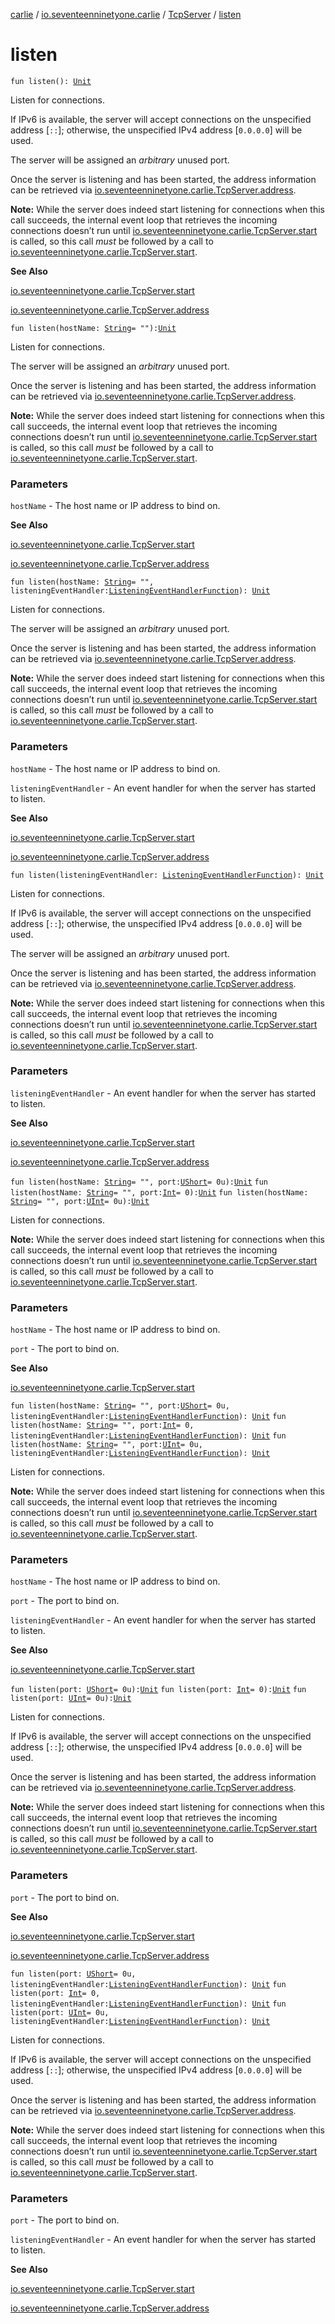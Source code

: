 [carlie](../../index.md) / [io.seventeenninetyone.carlie](../index.md) / [TcpServer](index.md) / [listen](./listen.md)

# listen

`fun listen(): `[`Unit`](https://kotlinlang.org/api/latest/jvm/stdlib/kotlin/-unit/index.html)

Listen for connections.

If IPv6 is available, the server will accept connections on the unspecified
address \[`::`\]; otherwise, the unspecified IPv4 address \[`0.0.0.0`\]
will be used.

The server will be assigned an *arbitrary* unused port.

Once the server is listening and has been started, the address information
can be retrieved via [io.seventeenninetyone.carlie.TcpServer.address](address.md).

**Note:** While the server does indeed start listening for connections when
this call succeeds, the internal event loop that retrieves the incoming
connections doesn’t run until
[io.seventeenninetyone.carlie.TcpServer.start](start.md) is called, so this call
*must* be followed by a call to
[io.seventeenninetyone.carlie.TcpServer.start](start.md).

**See Also**

[io.seventeenninetyone.carlie.TcpServer.start](start.md)

[io.seventeenninetyone.carlie.TcpServer.address](address.md)

`fun listen(hostName: `[`String`](https://kotlinlang.org/api/latest/jvm/stdlib/kotlin/-string/index.html)` = ""): `[`Unit`](https://kotlinlang.org/api/latest/jvm/stdlib/kotlin/-unit/index.html)

Listen for connections.

The server will be assigned an *arbitrary* unused port.

Once the server is listening and has been started, the address information
can be retrieved via [io.seventeenninetyone.carlie.TcpServer.address](address.md).

**Note:** While the server does indeed start listening for connections when
this call succeeds, the internal event loop that retrieves the incoming
connections doesn’t run until
[io.seventeenninetyone.carlie.TcpServer.start](start.md) is called, so this call
*must* be followed by a call to
[io.seventeenninetyone.carlie.TcpServer.start](start.md).

### Parameters

`hostName` - The host name or IP address to bind on.

**See Also**

[io.seventeenninetyone.carlie.TcpServer.start](start.md)

[io.seventeenninetyone.carlie.TcpServer.address](address.md)

`fun listen(hostName: `[`String`](https://kotlinlang.org/api/latest/jvm/stdlib/kotlin/-string/index.html)` = "", listeningEventHandler: `[`ListeningEventHandlerFunction`](../../io.seventeenninetyone.carlie.tcp_server/-listening-event-handler-function/index.md)`): `[`Unit`](https://kotlinlang.org/api/latest/jvm/stdlib/kotlin/-unit/index.html)

Listen for connections.

The server will be assigned an *arbitrary* unused port.

Once the server is listening and has been started, the address information
can be retrieved via [io.seventeenninetyone.carlie.TcpServer.address](address.md).

**Note:** While the server does indeed start listening for connections when
this call succeeds, the internal event loop that retrieves the incoming
connections doesn’t run until
[io.seventeenninetyone.carlie.TcpServer.start](start.md) is called, so this call
*must* be followed by a call to
[io.seventeenninetyone.carlie.TcpServer.start](start.md).

### Parameters

`hostName` - The host name or IP address to bind on.

`listeningEventHandler` - An event handler for when the server has
started to listen.

**See Also**

[io.seventeenninetyone.carlie.TcpServer.start](start.md)

[io.seventeenninetyone.carlie.TcpServer.address](address.md)

`fun listen(listeningEventHandler: `[`ListeningEventHandlerFunction`](../../io.seventeenninetyone.carlie.tcp_server/-listening-event-handler-function/index.md)`): `[`Unit`](https://kotlinlang.org/api/latest/jvm/stdlib/kotlin/-unit/index.html)

Listen for connections.

If IPv6 is available, the server will accept connections on the unspecified
address \[`::`\]; otherwise, the unspecified IPv4 address \[`0.0.0.0`\]
will be used.

The server will be assigned an *arbitrary* unused port.

Once the server is listening and has been started, the address information
can be retrieved via [io.seventeenninetyone.carlie.TcpServer.address](address.md).

**Note:** While the server does indeed start listening for connections when
this call succeeds, the internal event loop that retrieves the incoming
connections doesn’t run until
[io.seventeenninetyone.carlie.TcpServer.start](start.md) is called, so this call
*must* be followed by a call to
[io.seventeenninetyone.carlie.TcpServer.start](start.md).

### Parameters

`listeningEventHandler` - An event handler for when the server has
started to listen.

**See Also**

[io.seventeenninetyone.carlie.TcpServer.start](start.md)

[io.seventeenninetyone.carlie.TcpServer.address](address.md)

`fun listen(hostName: `[`String`](https://kotlinlang.org/api/latest/jvm/stdlib/kotlin/-string/index.html)` = "", port: `[`UShort`](https://kotlinlang.org/api/latest/jvm/stdlib/kotlin/-u-short/index.html)` = 0u): `[`Unit`](https://kotlinlang.org/api/latest/jvm/stdlib/kotlin/-unit/index.html)
`fun listen(hostName: `[`String`](https://kotlinlang.org/api/latest/jvm/stdlib/kotlin/-string/index.html)` = "", port: `[`Int`](https://kotlinlang.org/api/latest/jvm/stdlib/kotlin/-int/index.html)` = 0): `[`Unit`](https://kotlinlang.org/api/latest/jvm/stdlib/kotlin/-unit/index.html)
`fun listen(hostName: `[`String`](https://kotlinlang.org/api/latest/jvm/stdlib/kotlin/-string/index.html)` = "", port: `[`UInt`](https://kotlinlang.org/api/latest/jvm/stdlib/kotlin/-u-int/index.html)` = 0u): `[`Unit`](https://kotlinlang.org/api/latest/jvm/stdlib/kotlin/-unit/index.html)

Listen for connections.

**Note:** While the server does indeed start listening for connections when
this call succeeds, the internal event loop that retrieves the incoming
connections doesn’t run until
[io.seventeenninetyone.carlie.TcpServer.start](start.md) is called, so this call
*must* be followed by a call to
[io.seventeenninetyone.carlie.TcpServer.start](start.md).

### Parameters

`hostName` - The host name or IP address to bind on.

`port` - The port to bind on.

**See Also**

[io.seventeenninetyone.carlie.TcpServer.start](start.md)

`fun listen(hostName: `[`String`](https://kotlinlang.org/api/latest/jvm/stdlib/kotlin/-string/index.html)` = "", port: `[`UShort`](https://kotlinlang.org/api/latest/jvm/stdlib/kotlin/-u-short/index.html)` = 0u, listeningEventHandler: `[`ListeningEventHandlerFunction`](../../io.seventeenninetyone.carlie.tcp_server/-listening-event-handler-function/index.md)`): `[`Unit`](https://kotlinlang.org/api/latest/jvm/stdlib/kotlin/-unit/index.html)
`fun listen(hostName: `[`String`](https://kotlinlang.org/api/latest/jvm/stdlib/kotlin/-string/index.html)` = "", port: `[`Int`](https://kotlinlang.org/api/latest/jvm/stdlib/kotlin/-int/index.html)` = 0, listeningEventHandler: `[`ListeningEventHandlerFunction`](../../io.seventeenninetyone.carlie.tcp_server/-listening-event-handler-function/index.md)`): `[`Unit`](https://kotlinlang.org/api/latest/jvm/stdlib/kotlin/-unit/index.html)
`fun listen(hostName: `[`String`](https://kotlinlang.org/api/latest/jvm/stdlib/kotlin/-string/index.html)` = "", port: `[`UInt`](https://kotlinlang.org/api/latest/jvm/stdlib/kotlin/-u-int/index.html)` = 0u, listeningEventHandler: `[`ListeningEventHandlerFunction`](../../io.seventeenninetyone.carlie.tcp_server/-listening-event-handler-function/index.md)`): `[`Unit`](https://kotlinlang.org/api/latest/jvm/stdlib/kotlin/-unit/index.html)

Listen for connections.

**Note:** While the server does indeed start listening for connections when
this call succeeds, the internal event loop that retrieves the incoming
connections doesn’t run until
[io.seventeenninetyone.carlie.TcpServer.start](start.md) is called, so this call
*must* be followed by a call to
[io.seventeenninetyone.carlie.TcpServer.start](start.md).

### Parameters

`hostName` - The host name or IP address to bind on.

`port` - The port to bind on.

`listeningEventHandler` - An event handler for when the server has
started to listen.

**See Also**

[io.seventeenninetyone.carlie.TcpServer.start](start.md)

`fun listen(port: `[`UShort`](https://kotlinlang.org/api/latest/jvm/stdlib/kotlin/-u-short/index.html)` = 0u): `[`Unit`](https://kotlinlang.org/api/latest/jvm/stdlib/kotlin/-unit/index.html)
`fun listen(port: `[`Int`](https://kotlinlang.org/api/latest/jvm/stdlib/kotlin/-int/index.html)` = 0): `[`Unit`](https://kotlinlang.org/api/latest/jvm/stdlib/kotlin/-unit/index.html)
`fun listen(port: `[`UInt`](https://kotlinlang.org/api/latest/jvm/stdlib/kotlin/-u-int/index.html)` = 0u): `[`Unit`](https://kotlinlang.org/api/latest/jvm/stdlib/kotlin/-unit/index.html)

Listen for connections.

If IPv6 is available, the server will accept connections on the unspecified
address \[`::`\]; otherwise, the unspecified IPv4 address \[`0.0.0.0`\]
will be used.

Once the server is listening and has been started, the address information
can be retrieved via [io.seventeenninetyone.carlie.TcpServer.address](address.md).

**Note:** While the server does indeed start listening for connections when
this call succeeds, the internal event loop that retrieves the incoming
connections doesn’t run until
[io.seventeenninetyone.carlie.TcpServer.start](start.md) is called, so this call
*must* be followed by a call to
[io.seventeenninetyone.carlie.TcpServer.start](start.md).

### Parameters

`port` - The port to bind on.

**See Also**

[io.seventeenninetyone.carlie.TcpServer.start](start.md)

[io.seventeenninetyone.carlie.TcpServer.address](address.md)

`fun listen(port: `[`UShort`](https://kotlinlang.org/api/latest/jvm/stdlib/kotlin/-u-short/index.html)` = 0u, listeningEventHandler: `[`ListeningEventHandlerFunction`](../../io.seventeenninetyone.carlie.tcp_server/-listening-event-handler-function/index.md)`): `[`Unit`](https://kotlinlang.org/api/latest/jvm/stdlib/kotlin/-unit/index.html)
`fun listen(port: `[`Int`](https://kotlinlang.org/api/latest/jvm/stdlib/kotlin/-int/index.html)` = 0, listeningEventHandler: `[`ListeningEventHandlerFunction`](../../io.seventeenninetyone.carlie.tcp_server/-listening-event-handler-function/index.md)`): `[`Unit`](https://kotlinlang.org/api/latest/jvm/stdlib/kotlin/-unit/index.html)
`fun listen(port: `[`UInt`](https://kotlinlang.org/api/latest/jvm/stdlib/kotlin/-u-int/index.html)` = 0u, listeningEventHandler: `[`ListeningEventHandlerFunction`](../../io.seventeenninetyone.carlie.tcp_server/-listening-event-handler-function/index.md)`): `[`Unit`](https://kotlinlang.org/api/latest/jvm/stdlib/kotlin/-unit/index.html)

Listen for connections.

If IPv6 is available, the server will accept connections on the unspecified
address \[`::`\]; otherwise, the unspecified IPv4 address \[`0.0.0.0`\]
will be used.

Once the server is listening and has been started, the address information
can be retrieved via [io.seventeenninetyone.carlie.TcpServer.address](address.md).

**Note:** While the server does indeed start listening for connections when
this call succeeds, the internal event loop that retrieves the incoming
connections doesn’t run until
[io.seventeenninetyone.carlie.TcpServer.start](start.md) is called, so this call
*must* be followed by a call to
[io.seventeenninetyone.carlie.TcpServer.start](start.md).

### Parameters

`port` - The port to bind on.

`listeningEventHandler` - An event handler for when the server has
started to listen.

**See Also**

[io.seventeenninetyone.carlie.TcpServer.start](start.md)

[io.seventeenninetyone.carlie.TcpServer.address](address.md)

